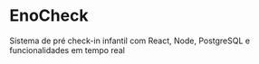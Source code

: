 # EnoCheck
Sistema de pré check-in infantil com React, Node, PostgreSQL e funcionalidades em tempo real
